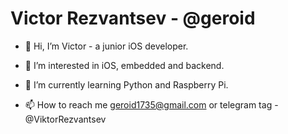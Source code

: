 # Victor Rezvantsev - @geroid
- 👋 Hi, I’m Victor - a junior iOS developer.

- 👀 I’m interested in iOS, embedded and backend.
- 🌱 I’m currently learning Python and Raspberry Pi.
- 📫 How to reach me geroid1735@gmail.com or telegram tag - @ViktorRezvantsev

<!---
Geroid/Geroid is a ✨ special ✨ repository because its `README.md` (this file) appears on your GitHub profile.
You can click the Preview link to take a look at your changes.
--->

